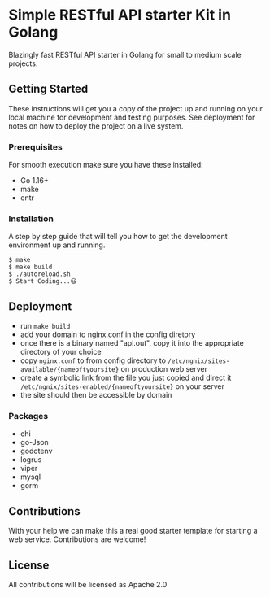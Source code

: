 # Simple RESTful API starter Kit in Golang

Blazingly fast RESTful API starter in Golang for small to medium scale projects. 

## Getting Started

These instructions will get you a copy of the project up and running on your local machine for development and testing purposes. See deployment for notes on how to deploy the project on a live system.

### Prerequisites

For smooth execution make sure you have these installed:

* Go 1.16+
* make
* entr

### Installation

A step by step guide that will tell you how to get the development environment up and running.

```
$ make
$ make build
$ ./autoreload.sh 
$ Start Coding...😃

```


## Deployment


* run ``make build`` 
* add your domain to nginx.conf in the config diretory
* once there is a binary named "api.out", copy it into the appropriate directory of your choice
* copy ``nginx.conf`` to from config directory to  ``/etc/ngnix/sites-available/{nameoftyoursite}`` on production web server
* create a symbolic link from the file you just copied and direct it  ``/etc/ngnix/sites-enabled/{nameoftyoursite}`` on your server
* the site should then be accessible by domain



### Packages

* chi
* go-Json
* godotenv
* logrus
* viper
* mysql
* gorm


## Contributions

With your help we can make this a real good starter template for starting a web service.
Contributions are welcome!

## License

All contributions will be licensed as Apache 2.0
